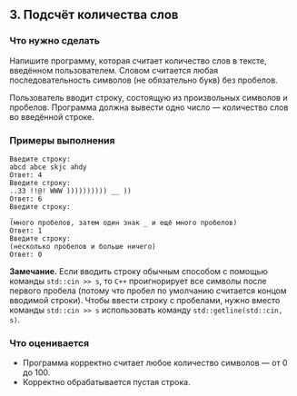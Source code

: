 ﻿## 3. Подсчёт количества слов
### Что нужно сделать
Напишите программу, которая считает количество слов в тексте, введённом пользователем. Словом считается любая последовательность символов (не обязательно букв) без пробелов.

Пользователь вводит строку, состоящую из произвольных символов и пробелов. Программа должна вывести одно число — количество слов во введённой строке.

### Примеры выполнения

```
Введите строку:
abcd abce skjc ahdy
Ответ: 4
Введите строку:
..33 !!@! WWW )))))))))) __ ))
Ответ: 6
Введите строку:
_
(много пробелов, затем один знак _ и ещё много пробелов)
Ответ: 1
Введите строку:
(несколько пробелов и больше ничего)
Ответ: 0
```

__Замечание.__ Если вводить строку обычным способом с помощью команды `std::cin >> s`, то `С++` проигнорирует все символы после первого пробела (потому что пробел по умолчанию считается концом вводимой строки). Чтобы ввести строку с пробелами, нужно вместо команды `std::cin >> s` использовать команду `std::getline(std::cin, s)`.

### Что оценивается
- Программа корректно считает любое количество символов — от 0 до 100.
- Корректно обрабатывается пустая строка.
